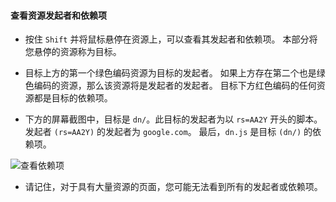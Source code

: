 #### 查看资源发起者和依赖项

- 按住 `Shift` 并将鼠标悬停在资源上，可以查看其发起者和依赖项。 本部分将您悬停的资源称为目标。

- 目标上方的第一个绿色编码资源为目标的发起者。 如果上方存在第二个也是绿色编码的资源，那么该资源将是发起者的发起者。 目标下方红色编码的任何资源都是目标的依赖项。

- 下方的屏幕截图中，目标是 `dn/`。此目标的发起者为以 `rs=AA2Y` 开头的脚本。 发起者 `(rs=AA2Y)` 的发起者为 `google.com`。 最后，`dn.js` 是目标 `(dn/)` 的依赖项。

![查看依赖项](https://developers.google.com/web/tools/chrome-devtools/network-performance/imgs/initiators-dependencies.png)

- 请记住，对于具有大量资源的页面，您可能无法看到所有的发起者或依赖项。
